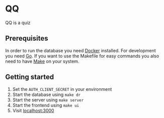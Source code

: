 # QQ

QQ is a quiz 

## Prerequisites

In order to run the database you need [Docker](https://docs.docker.com/get-docker/)
installed. For development you need [Go](https://golang.org/dl/).
If you want to use the Makefile for easy commands you also need to have [Make](https://www.gnu.org/software/make/) on
your system.

## Getting started

1. Set the `AUTH_CLIENT_SECRET` in your environment
2. Start the database using `make dr`
3. Start the server using `make server`
4. Start the frontend using `make ui`
5. Visit [localhost:3000](http://localhost:3000)
